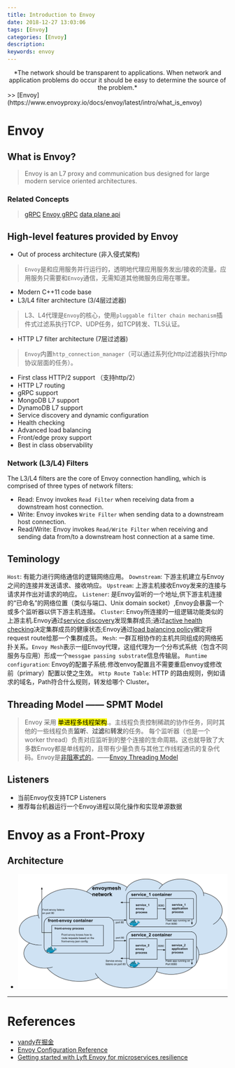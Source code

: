 ```yaml
---
title: Introduction to Envoy
date: 2018-12-27 13:03:06
tags: [Envoy]
categories: [Envoy]
description:
keywords: envoy
---
```


<center>*The network should be transparent to applications. When network and application problems do occur it should be easy to determine the source of the problem.* </center>
>> [Envoy](https://www.envoyproxy.io/docs/envoy/latest/intro/what_is_envoy)

<!-- more  -->

# Envoy 

## What is Envoy?

> Envoy is an L7 proxy and communication bus designed for large modern service oriented architectures.

### Related Concepts

> [gRPC](https://grpc.io/docs/)
> [Envoy gRPC](https://www.envoyproxy.io/docs/envoy/latest/intro/arch_overview/grpc)
> [data plane api](https://github.com/envoyproxy/data-plane-api/blob/master/API_OVERVIEW.md)

## High-level features provided by Envoy

- Out of process architecture (非入侵式架构)
> `Envoy`是和应用服务并行运行的，透明地代理应用服务发出/接收的流量。应用服务只需要和`Envoy`通信，无需知道其他微服务应用在哪里。
- Modern C++11 code base
- L3/L4 filter architecture (3/4层过滤器)
> L3、L4代理是`Envoy`的核心，使用`pluggable filter chain mechanism`插件式过滤系执行TCP、UDP任务，如TCP转发、TLS认证。
- HTTP L7 filter architecture (7层过滤器)
> `Envoy`内置`http_connection_manager`（可以通过系列化http过滤器执行http协议层面的任务）。
- First class HTTP/2 support （支持http/2）
- HTTP L7 routing
- gRPC support
- MongoDB L7 support
- DynamoDB L7 support
- Service discovery and dynamic configuration
- Health checking
- Advanced load balancing
- Front/edge proxy support
- Best in class observability

### Network (L3/L4) Filters

The L3/L4 filters are the core of Envoy connection handling, which is comprised of three types of network filters:
- Read: Envoy invokes `Read Filter` when receiving data from a downstream host connection.
- Write: Envoy invokes `Write Filter` when sending  data to a downstream host connection.
- Read/Write: Envoy invokes `Read/Write Filter` when receiving and sending data from/to a downstream host connection at a same time.

## Teminology

`Host`: 有能力进行网络通信的逻辑网络应用。
`Downstream`: 下游主机建立与Envoy之间的连接并发送请求、接收响应。
`Upstream`: 上游主机接收Envoy发来的连接与请求并作出对请求的响应。
`Listener`: 是Envoy监听的一个地址,供下游主机连接的“已命名”的网络位置（类似与端口、Unix domain socket）,Envoy会暴露一个或多个监听器以供下游主机连接。
`Cluster`: Envoy所连接的一组逻辑功能类似的上游主机.Envoy通过[service discovery](https://www.envoyproxy.io/docs/envoy/latest/intro/arch_overview/service_discovery#arch-overview-service-discovery)发现集群成员;通过[active health checking](https://www.envoyproxy.io/docs/envoy/latest/intro/arch_overview/health_checking#arch-overview-health-checking)决定集群成员的健康状态;Envoy通过[load balancing policy](https://www.envoyproxy.io/docs/envoy/latest/intro/arch_overview/load_balancing/overview#arch-overview-load-balancing)据定将request route给那一个集群成员。
`Mesh`:  一群互相协作的主机共同组成的网络拓扑关系。`Envoy Mesh`表示一组Envoy代理，这组代理为一个分布式系统（包含不同服务与应用）形成一个`messgae passing substrate`信息传输层。
`Runtime configuration`: Envoy的配置子系统.修改envoy配置且不需要重启envoy或修改前（primary）配置以使之生效。
`Http Route Table`: HTTP 的路由规则，例如请求的域名，Path符合什么规则，转发给哪个 Cluster。

## Threading Model —— SPMT Model

> Envoy 采用 <mark>单进程多线程架构</mark>.。主线程负责控制稀疏的协作任务，同时其他的一些线程负责**监听**、**过滤**和**转发**的任务。 每个监听器（也是一个worker thread）负责对应监听到的整个连接的生命周期。这也就导致了大多数Envoy都是单线程的，且带有少量负责与其他工作线程通讯的复杂代码。Envoy是[非阻塞式的](https://www.zhihu.com/question/19732473)。——[Envoy Threading Model](https://www.envoyproxy.io/docs/envoy/latest/intro/arch_overview/threading_model)

## Listeners

- 当前Envoy仅支持TCP Listeners
- 推荐每台机器运行一个Envoy进程以简化操作和实现单源数据

# Envoy as a Front-Proxy

## Architecture

- ![](/images/envoy/front-envoy-archi.jpg)


-------------------------------

# References

- [yandy在掘金](https://juejin.im/post/5ad6fb06518825364001f619)
- [Envoy Configuration Reference](https://www.envoyproxy.io/docs/envoy/latest/configuration/configuration)
- [Getting started with Lyft Envoy for microservices resilience](https://www.datawire.io/envoyproxy/getting-started-lyft-envoy-microservices-resilience/)

